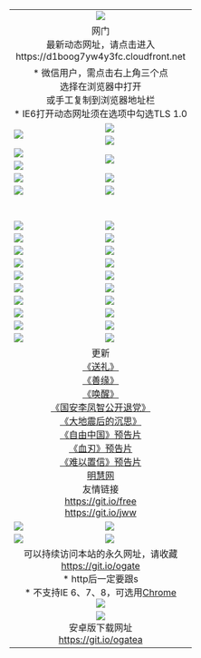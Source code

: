﻿<table>
  <tr></tr>
  <tr><td colspan=2 align=center><img src="https://cloud.githubusercontent.com/assets/11880933/13434984/f430fae2-e012-11e5-814f-c2df1e82b247.jpg" /></td></tr>
  <tr><td colspan=2 align=center>网门<br>最新动态网址，请点击进入
<br>https://d1boog7yw4y3fc.cloudfront.net
    </td>
  </tr>
  <tr>
    <td colspan=2 align=center>* 微信用户，需点击右上角三个点<br>选择在浏览器中打开<br>或手工复制到浏览器地址栏
    <br>* IE6打开动态网址须在选项中勾选TLS 1.0</td>
  </tr>
  <tr>
    <td rowspan=2><a href="https://d1boog7yw4y3fc.cloudfront.net/ogUP.aspx?name=11DKC.mp4&list=11DKC" target="_blank"><img src="https://d1boog7yw4y3fc.cloudfront.net/Up/11DKC1.jpg" /></a></td> 
    <td><div><a href="https://d1boog7yw4y3fc.cloudfront.net/ogUP.aspx?name=LRWS.mp4&list=LRWS" target="_blank"><img src="https://d1boog7yw4y3fc.cloudfront.net/Up/LRWS.jpg" /></a></td>
   </tr>
  <tr>
    <td><a href="https://d1boog7yw4y3fc.cloudfront.net/ogNiceVedio.aspx" target="_blank"><img src="https://d1boog7yw4y3fc.cloudfront.net/Up/11TGKDY.jpg" /></a></td>
  </tr>
  <tr>
    <td><a href="https://d1boog7yw4y3fc.cloudfront.net/ogUP.aspx?name=JQR.mp4&count=2" target="_blank"><img src="https://d1boog7yw4y3fc.cloudfront.net/Up/JQR.jpg" /></a></td>   
    <td rowspan=2><a href="https://d1boog7yw4y3fc.cloudfront.net/ogUP.aspx?name=JP.mp4&count=9" target="_blank"><img src="https://d1boog7yw4y3fc.cloudfront.net/Up/JP.jpg" /></td>
  </tr>
  <tr>
    <td><a href="https://d1boog7yw4y3fc.cloudfront.net/ogUP.aspx?name=WH.mp4" target="_blank"><img src="https://d1boog7yw4y3fc.cloudfront.net/Up/WH.jpg" /></a></td>
  </tr>
  <tr>
    <td><a href="https://d1boog7yw4y3fc.cloudfront.net/ogUP.aspx?name=SSZJ.mp4&list=SSZJ" target="_blank"><img src="https://d1boog7yw4y3fc.cloudfront.net/Up/SSZJ.jpg" /></a></td>
    <td><a href="https://d1boog7yw4y3fc.cloudfront.net/ogUP.aspx?name=1XQK.mp4&count=13" target="_blank"><img src="https://d1boog7yw4y3fc.cloudfront.net/Up/1XQK.jpg" /></a</td>
  </tr>
  <tr>
    <td><a href="https://d1boog7yw4y3fc.cloudfront.net/ogUP.aspx?name=ZY.mp4&count=2015|16" target="_blank"><img src="https://d1boog7yw4y3fc.cloudfront.net/Up/ZY.jpg" /></a</td>
    <td><a href="https://d1boog7yw4y3fc.cloudfront.net/ogUP.aspx?name=XTFY.mp4&count=B|2,A|24" target="_blank"><img src="https://d1boog7yw4y3fc.cloudfront.net/Up/XTFY.jpg" /></a></td>
  </tr>
  <tr height="40">
  </tr>
  <tr>
    <td><a href="https://d1boog7yw4y3fc.cloudfront.net/ogUP.aspx?name=4EE/QQ.mp4&list=4EEQQ" target="_blank"><img src="https://d1boog7yw4y3fc.cloudfront.net/Up/4EE/QQ0.jpg"/></a></td>
    <td><a href="https://d1boog7yw4y3fc.cloudfront.net/ogUP.aspx?name=4EE/HQ.mp4&list=4EEHQ" target="_blank"><img src="https://d1boog7yw4y3fc.cloudfront.net/Up/4EE/HQ0.jpg"/></a></td>
  </tr>
  <tr>
    <td><a href="https://d1boog7yw4y3fc.cloudfront.net/ogUP.aspx?name=4EE/ZG.mp4&list=4EEZG" target="_blank"><img src="https://d1boog7yw4y3fc.cloudfront.net/Up/4EE/ZG0.jpg"/></a></td>
    <td><a href="https://d1boog7yw4y3fc.cloudfront.net/ogUP.aspx?name=4EE/DJ.mp4&list=4EEDJ" target="_blank"><img src="https://d1boog7yw4y3fc.cloudfront.net/Up/4EE/DJ0.jpg"/></a></td>
  </tr>
  <tr>
    <td><a href="https://d1boog7yw4y3fc.cloudfront.net/ogUP.aspx?name=4EE/GX.mp4&list=4EEGX" target="_blank"><img src="https://d1boog7yw4y3fc.cloudfront.net/Up/4EE/GX0.jpg"/></a></td>
    <td><a href="https://d1boog7yw4y3fc.cloudfront.net/ogUP.aspx?name=4EE/HD.mp4&list=4EEHD" target="_blank"><img src="https://d1boog7yw4y3fc.cloudfront.net/Up/4EE/HD0.jpg"/></a></td>
  </tr>
  <tr>
    <td><a href="https://d1boog7yw4y3fc.cloudfront.net/ogUP.aspx?name=4EE/TX.mp4&list=4EETX" target="_blank"><img src="https://d1boog7yw4y3fc.cloudfront.net/Up/4EE/TX0.jpg"/></a></td>
    <td><a href="https://d1boog7yw4y3fc.cloudfront.net/ogUP.aspx?name=4EE/WZ.mp4&list=4EEWZ" target="_blank"><img src="https://d1boog7yw4y3fc.cloudfront.net/Up/4EE/WZ0.jpg"/></a></td>
  </tr>
  <tr>
    <td><a href="https://d1boog7yw4y3fc.cloudfront.net/onUP.aspx?name=https://d1pog55izwmvoe.cloudfront.net/" target="_blank"><img src="https://d1boog7yw4y3fc.cloudfront.net/Up/0DTW.jpg"/></a></td>
    <td><a href="https://d1boog7yw4y3fc.cloudfront.net/onUP.aspx?name=https://d240ns8up8earz.cloudfront.net/acenter/" target="_blank"><img src="https://d1boog7yw4y3fc.cloudfront.net/Up/0TDW.jpg" /></a></td>
  </tr>
  <tr>
    <td><a href="https://d1boog7yw4y3fc.cloudfront.net/onUP.aspx?name=https://d4508d6vomz2p.cloudfront.net/gb/nsc413.htm" target="_blank"><img src="https://d1boog7yw4y3fc.cloudfront.net/Up/0DJY.jpg" /></a></td>
    <td><a href="https://d1boog7yw4y3fc.cloudfront.net/onUP.aspx?name=https://dilo7bqpjb57y.cloudfront.net/xtr/gb/prog204.html" target="_blank"><img src="https://d1boog7yw4y3fc.cloudfront.net/Up/0XTR.jpg" /></a></td>
  </tr>
  <tr>
    <td><a href="https://d1boog7yw4y3fc.cloudfront.net/onUP.aspx?name=https://d3aj00iefsmfgc.cloudfront.net/" target="_blank"><img src="https://d1boog7yw4y3fc.cloudfront.net/Up/0MHW.jpg" /></a></td>
    <td><a href="https://d1boog7yw4y3fc.cloudfront.net/onUP.aspx?name=https://d20wz7qt14x5d2.cloudfront.net/" target="_blank"><img src="https://d1boog7yw4y3fc.cloudfront.net/Up/0ZJW.jpg" /></a></td>
  </tr>
  <tr>
    <td><a href="https://d1boog7yw4y3fc.cloudfront.net/ogUP.aspx?name=0FG.zip" target="_blank"><img src="https://d1boog7yw4y3fc.cloudfront.net/Up/0FG.jpg" /></a></td>
    <td><a href="https://d1boog7yw4y3fc.cloudfront.net/ogUP.aspx?name=0FGA.apk" target="_blank"><img src="https://d1boog7yw4y3fc.cloudfront.net/Up/0FGA.jpg" /></a></td>
  </tr>
  <tr>
    <td><a href="https://d1boog7yw4y3fc.cloudfront.net/ogUP.aspx?name=0U.zip" target="_blank"><img src="https://d1boog7yw4y3fc.cloudfront.net/Up/0U.jpg" /></a></td>
    <td><a href="https://d1boog7yw4y3fc.cloudfront.net/ogUP.aspx?name=0UA.apk" target="_blank"><img src="https://d1boog7yw4y3fc.cloudfront.net/Up/0UA.jpg" /></a></td>
  </tr>
  <tr>
    <td><a href="https://d1boog7yw4y3fc.cloudfront.net/ogUP.aspx?name=0iPPOTV.zip" target="_blank"><img src="https://d1boog7yw4y3fc.cloudfront.net/Up/0iPPOTV.jpg" /></a></td>
    <td><a href="https://d1boog7yw4y3fc.cloudfront.net/ogUP.aspx?name=0iNTD.apk" target="_blank"><img src="https://d1boog7yw4y3fc.cloudfront.net/Up/0iNTD.jpg" /></a></td>
  </tr>
  <tr>
    <td colspan=2 align=center>更新<br>
      <a href="https://d1boog7yw4y3fc.cloudfront.net/ogUP.aspx?name=4ESL.mp4" target="_blank">《送礼》</a><br>
      <a href="https://d1boog7yw4y3fc.cloudfront.net/ogUP.aspx?name=4ESY.mp4" target="_blank">《善缘》</a><br>
      <a href="https://d1boog7yw4y3fc.cloudfront.net/ogUP.aspx?name=4EHX.mp4" target="_blank">《唤醒》</a><br>
      <a href="https://d1boog7yw4y3fc.cloudfront.net/ogUP.aspx?name=4LFZ.mp4" target="_blank">《国安李凤智公开退党》</a><br>
      <a href="https://d1boog7yw4y3fc.cloudfront.net/ogUP.aspx?name=4DDZHDCS.mp4" target="_blank">《大地震后的沉思》</a><br>
      <a href="https://d1boog7yw4y3fc.cloudfront.net/ogUP.aspx?name=11ZYZG0.mp4" target="_blank">《自由中国》预告片</a><br>
      <a href="https://d1boog7yw4y3fc.cloudfront.net/ogUP.aspx?name=11XR.mp4" target="_blank">《血刃》预告片</a><br>
      <a href="https://d1boog7yw4y3fc.cloudfront.net/ogUP.aspx?name=11NYZX.mp4&count=2" target="_blank">《难以置信》预告片</a><br>
      <a href="https://d1boog7yw4y3fc.cloudfront.net/onUP.aspx?name=https://www.minghui.org/" target="_blank">明慧网</a><br>
      友情链接<br>
      <a href="https://d1boog7yw4y3fc.cloudfront.net/onUP.aspx?name=https://git.io/free" target="_blank">https://git.io/free</a><br>
      <a href="https://d1boog7yw4y3fc.cloudfront.net/onUP.aspx?name=https://git.io/jww" target="_blank">https://git.io/jww</a></td>
    </td>
  </tr>
  <tr>
    <td><a href="https://d1boog7yw4y3fc.cloudfront.net/ogNice.aspx" target="_blank"><img src="https://d1boog7yw4y3fc.cloudfront.net/Up/0WCYY.jpg" /></a></td>
    <td><a href="https://d1boog7yw4y3fc.cloudfront.net/onCO.aspx?ob=600事物&op=增删改&args=WH1~%23类型6新闻%7c%23类型6评论&mode=" target="_blank"><img src="https://d1boog7yw4y3fc.cloudfront.net/Up/0WZTT.jpg" /></a></td> 
  </tr>
  <tr>
    <td><a href="https://d1boog7yw4y3fc.cloudfront.net/ogDY.aspx" target="_blank"><img src="https://d1boog7yw4y3fc.cloudfront.net/Up/0FK.jpg" /></a></td>
    <td><a href="https://d1boog7yw4y3fc.cloudfront.net/ogST.aspx" target="_blank"><img src="https://d1boog7yw4y3fc.cloudfront.net/Up/0ST.jpg" /></a></td> 
  </tr>
  <tr>
    <td colspan=2 align=center>可以持续访问本站的永久网址，请收藏<br/><a href="https://git.io/ogate" target="_blank">https://git.io/ogate</a><br/>* http后一定要跟s<br/>* 不支持IE 6、7、8，可选用<a href="https://d1boog7yw4y3fc.cloudfront.net/ogUP.aspx?name=0ChromePortable.zip">Chrome</a><br/><a href="https://d1boog7yw4y3fc.cloudfront.net/Up/0WMGDL2.png" target="_blank"><img src="https://d1boog7yw4y3fc.cloudfront.net/Up/0WMGD2.png"/></a></td>
  </tr>
  <tr>
    <td colspan=2 align=center><a href="https://d1boog7yw4y3fc.cloudfront.net/ogUP.aspx?name=0oGate.apk" target="_blank"><img src="https://cloud.githubusercontent.com/assets/11880933/13720399/75e143ee-e842-11e5-9f0a-1421f423c80f.jpg" /></a><br>安卓版下载网址<br><a href="https://git.io/ogatea">https://git.io/ogatea</a></td>
  </tr>
  <!--tr>
    <td colspan=2 align=center>可能失效的动态网址
    </td>
  </tr-->
</table>
